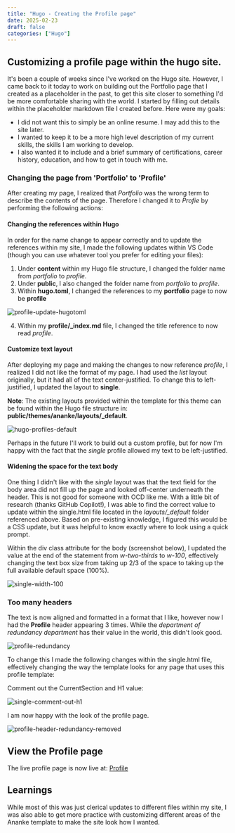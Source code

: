 ```yaml
---
title: "Hugo - Creating the Profile page"
date: 2025-02-23
draft: false
categories: ["Hugo"]
---
```


## Customizing a profile page within the hugo site.

It's been a couple of weeks since I've worked on the Hugo site. However, I came back to it today to work on building out the Portfolio page that I created as a placeholder in the past, to get this site closer to something I'd be more comfortable sharing with the world. I started by filling out details within the placeholder markdown file I created before. Here were my goals:

- I did not want this to simply be an online resume. I may add this to the site later.
- I wanted to keep it to be a more high level description of my current skills, the skills I am working to develop.
- I also wanted it to include and a brief summary of certifications, career history, education, and how to get in touch with me.

### Changing the page from 'Portfolio' to 'Profile'

After creating my page, I realized that *Portfolio* was the wrong term to describe the contents of the page. Therefore I changed it to *Profie* by performing the following actions:

#### Changing the references within Hugo

In order for the name change to appear correctly and to update the references within my site, I made the following updates within VS Code (though you can use whatever tool you prefer for editing your files):

1. Under **content** within my Hugo file structure, I changed the folder name from *portfolio* to *profile*.
2. Under **public**, I also changed the folder name from *portfolio* to *profile*.
3. Within **hugo.toml**, I changed the references to my **portfolio** page to now be **profile**

![profile-update-hugotoml](/techblog/images/customize-hugo/profile-update-hugotoml.png)

4. Within my **profile/_index.md** file, I changed the title reference to now read *profile*.

#### Customize text layout

After deploying my page and making the changes to now reference *profile*, I realized I did not like the format of my page. I had used the *list* layout originally, but it had all of the text center-justified. To change this to left-justified, I updated the layout to **single**. 

**Note**: The existing layouts provided within the template for this theme can be found within the Hugo file structure in: **public/themes/ananke/layouts/_default**.

![hugo-profiles-default](/techblog/images/customize-hugo/hugo-profiles-default.png)

Perhaps in the future I'll work to build out a custom profile, but for now I'm happy with the fact that the *single* profile allowed my text to be left-justified.

#### Widening the space for the text body

One thing I didn't like with the *single* layout was that the text field for the body area did not fill up the page and looked off-center underneath the header. This is not good for someone with OCD like me. With a little bit of research (thanks GitHub Copilot!), I was able to find the correct value to update within the single.html file located in the *layouts/_default* folder referenced above. Based on pre-existing knowledge, I figured this would be a CSS update, but it was helpful to know exactly where to look using a quick prompt.

Within the div class attribute for the body (screenshot below), I updated the value at the end of the statement from *w-two-thirds* to *w-100*, effectively changing the text box size from taking up 2/3 of the space to taking up the full available default space (100%).

![single-width-100](/techblog/images/customize-hugo/single-width-100.png)

### Too many headers

The text is now aligned and formatted in a format that I like, however now I had the **Profile** header appearing 3 times. While the *department of redundancy department* has their value in the world, this didn't look good.

![profile-redundancy](/techblog/images/customize-hugo/profile-redundancy.png)

To change this I made the following changes within the single.html file, effectively changing the way the template looks for any page that uses this profile template:

Comment out the CurrentSection and H1 value:

![single-comment-out-h1](/techblog/images/customize-hugo/single-profile-reduce-headers.png)

I am now happy with the look of the profile page.

![profile-header-redundancy-removed](/techblog/images/customize-hugo/profile-header-redundancy-removed.png)

## View the Profile page

The live profile page is now live at: [Profile](https://marcusjacobson.github.io/techblog/profile/)

## Learnings

While most of this was just clerical updates to different files within my site, I was also able to get more practice with customizing different areas of the Ananke template to make the site look how I wanted.
